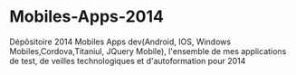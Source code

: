 Mobiles-Apps-2014
=================

Dépôsitoire 2014 Mobiles Apps dev(Android, IOS, Windows Mobiles,Cordova,Titaniul, JQuery Mobile), l'ensemble de mes applications de test, de veilles technologiques et d'autoformation pour 2014
